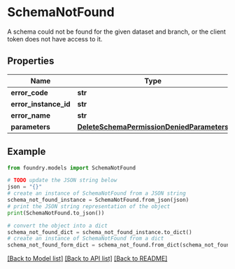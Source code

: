 # SchemaNotFound

A schema could not be found for the given dataset and branch, or the client token does not have access to it.

## Properties

Name | Type | Description | Notes
------------ | ------------- | ------------- | -------------
**error_code** | **str** |  |
**error_instance_id** | **str** |  | \[optional\]
**error_name** | **str** |  |
**parameters** | [**DeleteSchemaPermissionDeniedParameters**](DeleteSchemaPermissionDeniedParameters.md) |  |

## Example

```python
from foundry.models import SchemaNotFound

# TODO update the JSON string below
json = "{}"
# create an instance of SchemaNotFound from a JSON string
schema_not_found_instance = SchemaNotFound.from_json(json)
# print the JSON string representation of the object
print(SchemaNotFound.to_json())

# convert the object into a dict
schema_not_found_dict = schema_not_found_instance.to_dict()
# create an instance of SchemaNotFound from a dict
schema_not_found_form_dict = schema_not_found.from_dict(schema_not_found_dict)
```

[\[Back to Model list\]](../README.md#documentation-for-models) [\[Back to API list\]](../README.md#documentation-for-api-endpoints) [\[Back to README\]](../README.md)
